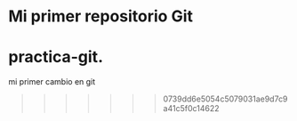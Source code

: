 # Mi primer repositorio Git
# practica-git.

mi primer cambio en git

>>>>>>> 0739dd6e5054c5079031ae9d7c9a41c5f0c14622
